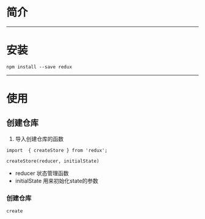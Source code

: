 # 简介

---

# 安装

```
npm install --save redux
```

---

# 使用

## 创建仓库

1. 导入创建仓库的函数

```
import  { createStore } from 'redux';
```

```
createStore(reducer, initialState)
```

* reducer  状态管理函数
* initialState  用来初始化state的参数

### 创建仓库

```
create
```



